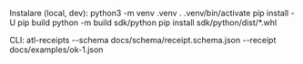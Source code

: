 Instalare (local, dev):
python3 -m venv .venv
. .venv/bin/activate
pip install -U pip build
python -m build sdk/python
pip install sdk/python/dist/*.whl

CLI:
atl-receipts --schema docs/schema/receipt.schema.json --receipt docs/examples/ok-1.json
